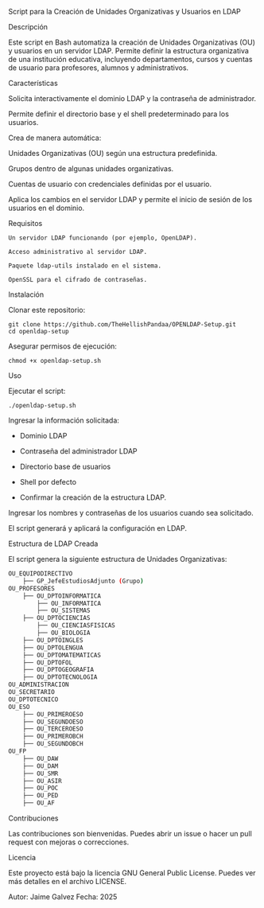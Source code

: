 Script para la Creación de Unidades Organizativas y Usuarios en LDAP

Descripción

Este script en Bash automatiza la creación de Unidades Organizativas (OU) y usuarios en un servidor LDAP. Permite definir la estructura organizativa de una institución educativa, incluyendo departamentos, cursos y cuentas de usuario para profesores, alumnos y administrativos.

Características

Solicita interactivamente el dominio LDAP y la contraseña de administrador.

Permite definir el directorio base y el shell predeterminado para los usuarios.

Crea de manera automática:

Unidades Organizativas (OU) según una estructura predefinida.

Grupos dentro de algunas unidades organizativas.

Cuentas de usuario con credenciales definidas por el usuario.

Aplica los cambios en el servidor LDAP y permite el inicio de sesión de los usuarios en el dominio.

Requisitos
````
Un servidor LDAP funcionando (por ejemplo, OpenLDAP).

Acceso administrativo al servidor LDAP.

Paquete ldap-utils instalado en el sistema.

OpenSSL para el cifrado de contraseñas.
````
Instalación

Clonar este repositorio:
````
git clone https://github.com/TheHellishPandaa/OPENLDAP-Setup.git
cd openldap-setup
````
Asegurar permisos de ejecución:
````
chmod +x openldap-setup.sh
````
Uso

Ejecutar el script:
````
./openldap-setup.sh
````
Ingresar la información solicitada:

   - Dominio LDAP

   - Contraseña del administrador LDAP

   - Directorio base de usuarios

   - Shell por defecto

   - Confirmar la creación de la estructura LDAP.

Ingresar los nombres y contraseñas de los usuarios cuando sea solicitado.

El script generará y aplicará la configuración en LDAP.

Estructura de LDAP Creada

El script genera la siguiente estructura de Unidades Organizativas:
```sh
OU_EQUIPODIRECTIVO
    ├── GP_JefeEstudiosAdjunto (Grupo)
OU_PROFESORES
    ├── OU_DPTOINFORMATICA
        ├── OU_INFORMATICA
        ├── OU_SISTEMAS
    ├── OU_DPTOCIENCIAS
        ├── OU_CIENCIASFISICAS
        ├── OU_BIOLOGIA
    ├── OU_DPTOINGLES
    ├── OU_DPTOLENGUA
    ├── OU_DPTOMATEMATICAS
    ├── OU_DPTOFOL
    ├── OU_DPTOGEOGRAFIA
    ├── OU_DPTOTECNOLOGIA
OU_ADMINISTRACION
OU_SECRETARIO
OU_DPTOTECNICO
OU_ESO
    ├── OU_PRIMEROESO
    ├── OU_SEGUNDOESO
    ├── OU_TERCEROESO
    ├── OU_PRIMEROBCH
    ├── OU_SEGUNDOBCH
OU_FP
    ├── OU_DAW
    ├── OU_DAM
    ├── OU_SMR
    ├── OU_ASIR
    ├── OU_POC
    ├── OU_PED
    ├── OU_AF
````
Contribuciones

Las contribuciones son bienvenidas. Puedes abrir un issue o hacer un pull request con mejoras o correcciones.

Licencia

Este proyecto está bajo la licencia GNU General Public License. Puedes ver más detalles en el archivo LICENSE.

Autor: Jaime Galvez Fecha: 2025

